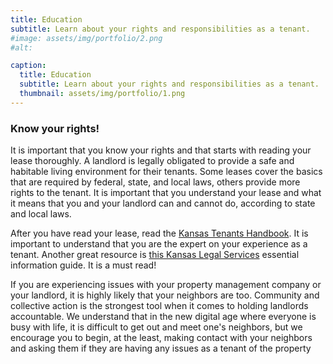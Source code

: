 ```yaml
---
title: Education
subtitle: Learn about your rights and responsibilities as a tenant. 
#image: assets/img/portfolio/2.png
#alt: 

caption:
  title: Education
  subtitle: Learn about your rights and responsibilities as a tenant. 
  thumbnail: assets/img/portfolio/1.png
---
```


### Know your rights!

It is important that you know your rights and that starts with reading your lease thoroughly. A landlord is legally obligated to provide a safe and habitable living environment for their tenants. Some leases cover the basics that are required by federal, state, and local laws, others provide more rights to the tenant. It is important that you understand your lease and what it means that you and your landlord can and cannot do, according to state and local laws.

After you have read your lease, read the <a href="https://www.kansaslegalservices.org/files/THB.pdf" target="_blank">Kansas Tenants Handbook</a>. It is important to understand that you are the expert on your experience as a tenant. Another great resource is <a href="https://www.kansaslegalservices.org/node/1934/tenant-issues-and-rights-kansas-renters" target="_blank">this Kansas Legal Services</a> essential information guide. It is a must read!


If you are experiencing issues with your property management company or your landlord, it is highly likely that your neighbors are too. Community and collective action is the strongest tool when it comes to holding landlords accountable. We understand that in the new digital age where everyone is busy with life, it is difficult to get out and meet one's neighbors, but we encourage you to begin, at the least, making contact with your neighbors and asking them if they are having any issues as a tenant of the property

